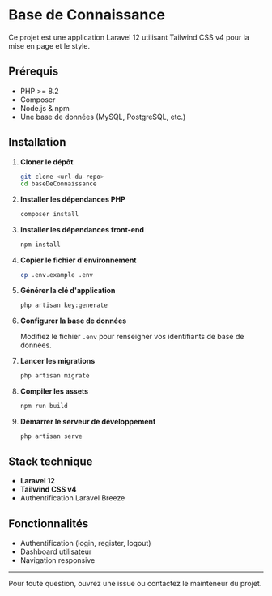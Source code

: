 # Base de Connaissance

Ce projet est une application Laravel 12 utilisant Tailwind CSS v4 pour la mise en page et le style.

## Prérequis

- PHP >= 8.2
- Composer
- Node.js & npm
- Une base de données (MySQL, PostgreSQL, etc.)

## Installation

1. **Cloner le dépôt**
   ```bash
   git clone <url-du-repo>
   cd baseDeConnaissance
   ```

2. **Installer les dépendances PHP**
   ```bash
   composer install
   ```

3. **Installer les dépendances front-end**
   ```bash
   npm install
   ```

4. **Copier le fichier d'environnement**
   ```bash
   cp .env.example .env
   ```

5. **Générer la clé d'application**
   ```bash
   php artisan key:generate
   ```

6. **Configurer la base de données**

   Modifiez le fichier `.env` pour renseigner vos identifiants de base de données.

7. **Lancer les migrations**
   ```bash
   php artisan migrate
   ```

8. **Compiler les assets**
   ```bash
   npm run build
   ```

9. **Démarrer le serveur de développement**
   ```bash
   php artisan serve
   ```

## Stack technique

- **Laravel 12**
- **Tailwind CSS v4**
- Authentification Laravel Breeze

## Fonctionnalités

- Authentification (login, register, logout)
- Dashboard utilisateur
- Navigation responsive

---

Pour toute question, ouvrez une issue ou contactez le mainteneur du projet.
